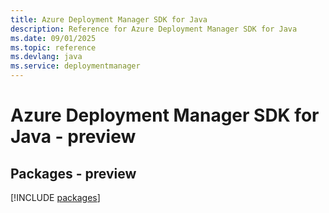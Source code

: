 ```yaml
---
title: Azure Deployment Manager SDK for Java
description: Reference for Azure Deployment Manager SDK for Java
ms.date: 09/01/2025
ms.topic: reference
ms.devlang: java
ms.service: deploymentmanager
---
```

# Azure Deployment Manager SDK for Java - preview
## Packages - preview
[!INCLUDE [packages](deployment-manager-index.md)]
